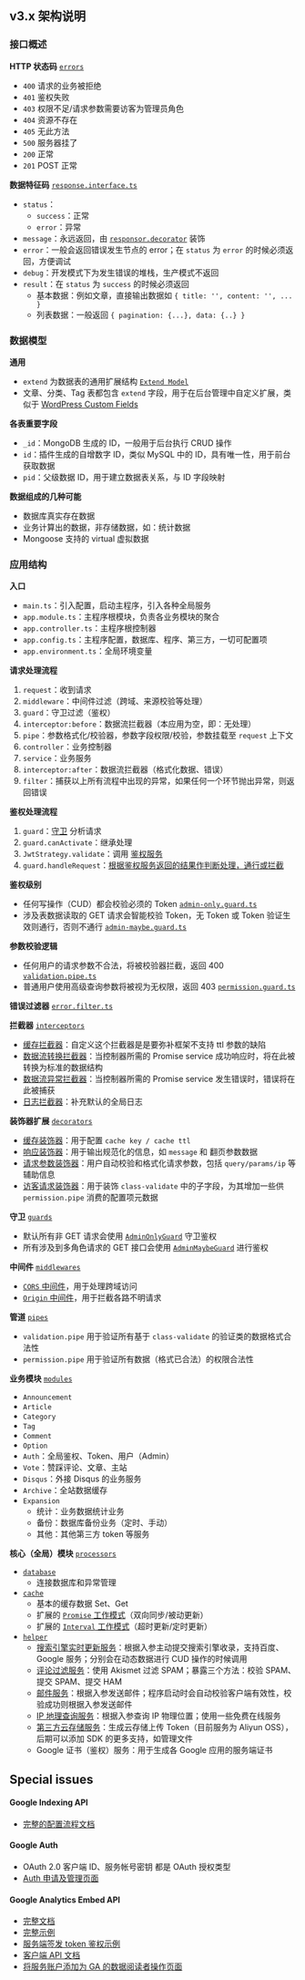 ## v3.x 架构说明

### 接口概述

**HTTP 状态码** [`errors`](/src/errors)

- `400` 请求的业务被拒绝
- `401` 鉴权失败
- `403` 权限不足/请求参数需要访客为管理员角色
- `404` 资源不存在
- `405` 无此方法
- `500` 服务器挂了
- `200` 正常
- `201` POST 正常

**数据特征码** [`response.interface.ts`](/src/interfaces/response.interface.ts)

- `status`：
  - `success`：正常
  - `error`：异常
- `message`：永远返回，由 [`responsor.decorator`](/src/decorators/responsor.decorator.ts) 装饰
- `error`：一般会返回错误发生节点的 error；在 `status` 为 `error` 的时候必须返回，方便调试
- `debug`：开发模式下为发生错误的堆栈，生产模式不返回
- `result`：在 `status` 为 `success` 的时候必须返回
  - 基本数据：例如文章，直接输出数据如 `{ title: '', content: '', ... }`
  - 列表数据：一般返回 `{ pagination: {...}, data: {..} }`

### 数据模型

**通用**

- `extend` 为数据表的通用扩展结构 [`Extend Model`](/src/models/extend.model.ts)
- 文章、分类、Tag 表都包含 `extend` 字段，用于在后台管理中自定义扩展，类似于 [WordPress Custom Fields](https://wordpress.org/support/article/custom-fields/)

**各表重要字段**

- `_id`：MongoDB 生成的 ID，一般用于后台执行 CRUD 操作
- `id`：插件生成的自增数字 ID，类似 MySQL 中的 ID，具有唯一性，用于前台获取数据
- `pid`：父级数据 ID，用于建立数据表关系，与 ID 字段映射

**数据组成的几种可能**

- 数据库真实存在数据
- 业务计算出的数据，非存储数据，如：统计数据
- Mongoose 支持的 virtual 虚拟数据

### 应用结构

**入口**

- `main.ts`：引入配置，启动主程序，引入各种全局服务
- `app.module.ts`：主程序根模块，负责各业务模块的聚合
- `app.controller.ts`：主程序根控制器
- `app.config.ts`：主程序配置，数据库、程序、第三方，一切可配置项
- `app.environment.ts`：全局环境变量

**请求处理流程**

1. `request`：收到请求
2. `middleware`：中间件过滤（跨域、来源校验等处理）
3. `guard`：守卫过滤（鉴权）
4. `interceptor:before`：数据流拦截器（本应用为空，即：无处理）
5. `pipe`：参数格式化/校验器，参数字段权限/校验，参数挂载至 `request` 上下文
6. `controller`：业务控制器
7. `service`：业务服务
8. `interceptor:after`：数据流拦截器（格式化数据、错误）
9. `filter`：捕获以上所有流程中出现的异常，如果任何一个环节抛出异常，则返回错误

**鉴权处理流程**

1. `guard`：[守卫](/src/guards) 分析请求
2. `guard.canActivate`：继承处理
3. `JwtStrategy.validate`：调用 [鉴权服务](/src/modules/auth/jwt.strategy.ts)
4. `guard.handleRequest`：[根据鉴权服务返回的结果作判断处理，通行或拦截](/src/guards/admin-only.guard.ts)

**鉴权级别**

- 任何写操作（CUD）都会校验必须的 Token [`admin-only.guard.ts`](/src/guards/admin-only.guard.ts)
- 涉及表数据读取的 GET 请求会智能校验 Token，无 Token 或 Token 验证生效则通行，否则不通行 [`admin-maybe.guard.ts`](/src/guards/admin-maybe.guard.ts)

**参数校验逻辑**

- 任何用户的请求参数不合法，将被校验器拦截，返回 400 [`validation.pipe.ts`](/src/pipes/validation.pipe.ts)
- 普通用户使用高级查询参数将被视为无权限，返回 403 [`permission.guard.ts`](/src/pipes/permission.pipe.ts)

**错误过滤器** [`error.filter.ts`](/src/filters/error.filter.ts)

**拦截器** [`interceptors`](/src/interceptors)

- [缓存拦截器](/src/interceptors/cache.interceptor.ts)：自定义这个拦截器是是要弥补框架不支持 ttl 参数的缺陷
- [数据流转换拦截器](/src/interceptors/transform.interceptor.ts)：当控制器所需的 Promise service 成功响应时，将在此被转换为标准的数据结构
- [数据流异常拦截器](/src/interceptors/error.interceptor.ts)：当控制器所需的 Promise service 发生错误时，错误将在此被捕获
- [日志拦截器](/src/interceptors/logging.interceptor.ts)：补充默认的全局日志

**装饰器扩展** [`decorators`](/src/decorators)

- [缓存装饰器](/src/decorators/cache.decorator.ts)：用于配置 `cache key / cache ttl`
- [响应装饰器](/src/decorators/responsor.decorator)：用于输出规范化的信息，如 `message` 和 翻页参数数据
- [请求参数装饰器](/src/decorators/queryparams.decorator.ts)：用户自动校验和格式化请求参数，包括 `query/params/ip` 等辅助信息
- [访客请求装饰器](/src/decorators/guest.decorator)：用于装饰 `class-validate` 中的子字段，为其增加一些供 `permission.pipe` 消费的配置项元数据

**守卫** [`guards`](/src/guards)

- 默认所有非 GET 请求会使用 [`AdminOnlyGuard`](/src/guards/admin-only.guard.ts) 守卫鉴权
- 所有涉及到多角色请求的 GET 接口会使用 [`AdminMaybeGuard`](/src/guards/admin-only.guard.ts) 进行鉴权

**中间件** [`middlewares`](/src/middlewares)

- [`CORS` 中间件](/src/middlewares/cors.middleware.ts)，用于处理跨域访问
- [`Origin` 中间件](/src/middlewares/origin.middleware.ts)，用于拦截各路不明请求

**管道** [`pipes`](/src/pipes)

- `validation.pipe` 用于验证所有基于 `class-validate` 的验证类的数据格式合法性
- `permission.pipe` 用于验证所有数据（格式已合法）的权限合法性

**业务模块** [`modules`](/src/modules)

- `Announcement`
- `Article`
- `Category`
- `Tag`
- `Comment`
- `Option`
- `Auth`：全局鉴权、Token、用户（Admin）
- `Vote`：赞踩评论、文章、主站
- `Disqus`：外接 Disqus 的业务服务
- `Archive`：全站数据缓存
- `Expansion`
  - 统计：业务数据统计业务
  - 备份：数据库备份业务（定时、手动）
  - 其他：其他第三方 token 等服务

**核心（全局）模块** [`processors`](/src/processors)

- [`database`](/src/processors/database)
  - 连接数据库和异常管理
- [`cache`](/src/processors/cache)
  - 基本的缓存数据 Set、Get
  - 扩展的 [`Promise` 工作模式](/src/processors/cache/cache.service.ts#L114)（双向同步/被动更新）
  - 扩展的 [`Interval` 工作模式](/src/processors/cache/cache.service.ts#L147)（超时更新/定时更新）
- [`helper`](/src/processors/helper)
  - [搜索引擎实时更新服务](/src/processors/helper/helper.service.seo.ts)：根据入参主动提交搜索引擎收录，支持百度、Google 服务；分别会在动态数据进行 CUD 操作的时候调用
  - [评论过滤服务](/src/processors/helper/helper.service.akismet.ts)：使用 Akismet 过滤 SPAM；暴露三个方法：校验 SPAM、提交 SPAM、提交 HAM
  - [邮件服务](/src/processors/helper/helper.service.email.ts)：根据入参发送邮件；程序启动时会自动校验客户端有效性，校验成功则根据入参发送邮件
  - [IP 地理查询服务](/src/processors/helper/helper.service.ip.ts)：根据入参查询 IP 物理位置；使用一些免费在线服务
  - [第三方云存储服务](/src/processors/helper/helper.service.cloud-storage.ts)：生成云存储上传 Token（目前服务为 Aliyun OSS），后期可以添加 SDK 的更多支持，如管理文件
  - Google 证书（鉴权）服务：用于生成各 Google 应用的服务端证书

## Special issues

#### Google Indexing API

- [完整的配置流程文档](https://developers.google.com/search/apis/indexing-api/v3/quickstart)

#### Google Auth

- OAuth 2.0 客户端 ID、服务帐号密钥 都是 OAuth 授权类型
- [Auth 申请及管理页面](https://console.developers.google.com/apis/credentials)

#### Google Analytics Embed API

- [完整文档](https://developers.google.com/analytics/devguides/reporting/embed/v1/)
- [完整示例](https://ga-dev-tools.appspot.com/embed-api/)
- [服务端签发 token 鉴权示例](https://ga-dev-tools.appspot.com/embed-api/server-side-authorization/)
- [客户端 API 文档](https://developers.google.com/analytics/devguides/reporting/embed/v1/core-methods-reference)
- [将服务账户添加为 GA 的数据阅读者操作页面](https://marketingplatform.google.com/home/accounts)

